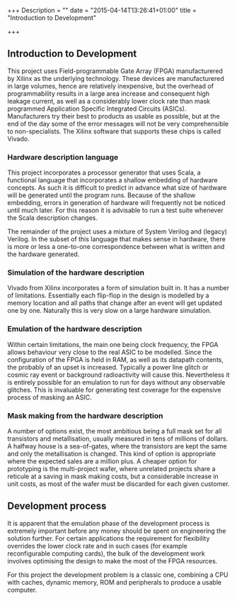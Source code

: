 +++
Description = ""
date = "2015-04-14T13:26:41+01:00"
title = "Introduction to Development"

+++

## Introduction to Development

This project uses Field-programmable Gate Array (FPGA) manufacturered by Xilinx as the underlying technology. These devices are manufacturered in large volumes, hence are relatively inexpensive, but the overhead of programmability results in a large area increase and consequent high leakage current, as well as a considerably lower clock rate than mask programmed Application Specific Integrated Circuits (ASICs). Manufacturers try their best to products as usable as possible, but at the end of the day some of the error messages will not be very comprehensible to non-specialists. The Xilinx software that supports these chips is called Vivado.

### Hardware description language

This project incorporates a processor generator that uses Scala, a functional language that incorporates a shallow embedding of hardware concepts. As such it is difficult to predict in advance what size of hardware will be generated until the program runs. Because of the shallow embedding, errors in generation of hardware will frequently not be noticed until much later. For this reason it is advisable to run a test suite whenever the Scala description changes.

The remainder of the project uses a mixture of System Verilog and (legacy) Verilog. In the subset of this language that makes sense in hardware, there is more or less a one-to-one correspondence between what is written and the hardware generated.

### Simulation of the hardware description

Vivado from Xilinx incorporates a form of simulation built in. It has a number of limitations. Essentially each flip-flop in the design is modelled by a memory location and all paths that change after an event will get updated one by one. Naturally this is very slow on a large hardware simulation.

### Emulation of the hardware description

Within certain limitations, the main one being clock frequency, the FPGA allows behaviour very close to the real ASIC to be modelled. Since the configuration of the FPGA is held in RAM, as well as its datapath contents, the probably of an upset is increased. Typically a power line glitch or cosmic ray event or background radioactivity will cause this. Nevertheless it is entirely possible for an emulation to run for days without any observable glitches. This is invaluable for generating test coverage for the expensive process of masking an ASIC.

### Mask making from the hardware description

A number of options exist, the most ambitious being a full mask set for all transistors and metallisation, usually measured in tens of millions of dollars. A halfway house is a sea-of-gates, where the transistors are kept the same and only the metallisation is changed. This kind of option is appropriate where the expected sales are a million plus. A cheaper option for prototyping is the multi-project wafer, where unrelated projects share a reticule at a saving in mask making costs, but a considerable increase in unit costs, as most of the wafer must be discarded for each given customer.

## Development process

It is apparent that the emulation phase of the development process is extremely important before any money should be spent on engineering the solution further. For certain applications the requirement for flexibility overrides the lower clock rate and in such cases (for example reconfigurable computing cards), the bulk of the development work involves optimising the design to make the most of the FPGA resources.

For this project the development problem is a classic one, combining a CPU with caches, dynamic memory, ROM and peripherals to produce a usable computer.
